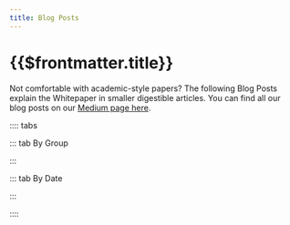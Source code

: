 ```yaml
---
title: Blog Posts
---
```


# {{$frontmatter.title}}

Not comfortable with academic-style papers? The following Blog Posts explain the
Whitepaper in smaller digestible articles. You can find all our blog posts on
our [Medium page here](https://medium.com/api3).

:::: tabs

::: tab By Group

<blog-posts :tab="'byGroup'"/>

:::

::: tab By Date

<blog-posts :tab="'byDate'"/>

:::

::::
